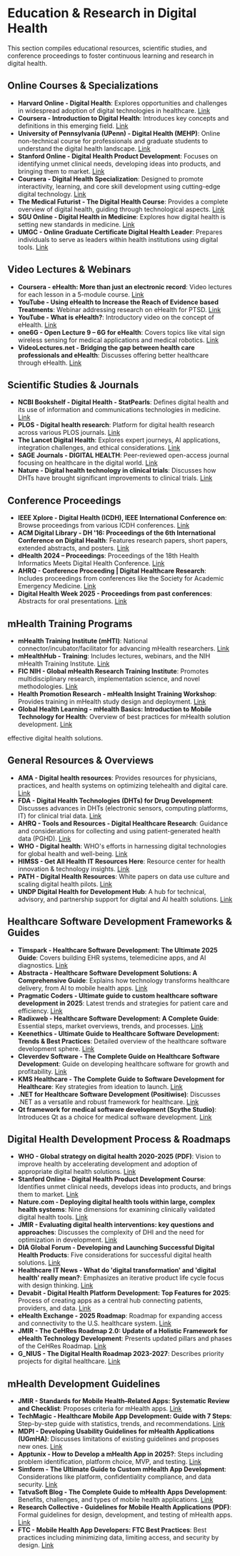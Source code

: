 # Education & Research in Digital Health

This section compiles educational resources, scientific studies, and conference proceedings to foster continuous learning and research in digital health.

## Online Courses & Specializations

*   **Harvard Online - Digital Health**: Explores opportunities and challenges in widespread adoption of digital technologies in healthcare. [Link](https://www.harvardonline.harvard.edu/course/digital-health)
*   **Coursera - Introduction to Digital Health**: Introduces key concepts and definitions in this emerging field. [Link](https://www.coursera.org/learn/introduction-to-digital-health)
*   **University of Pennsylvania (UPenn) - Digital Health (MEHP)**: Online non-technical course for professionals and graduate students to understand the digital health landscape. [Link](https://improvinghealthcare.mehp.upenn.edu/course/digital-health)
*   **Stanford Online - Digital Health Product Development**: Focuses on identifying unmet clinical needs, developing ideas into products, and bringing them to market. [Link](https://online.stanford.edu/courses/som-xche0025-digital-health-product-development)
*   **Coursera - Digital Health Specialization**: Designed to promote interactivity, learning, and core skill development using cutting-edge digital technology. [Link](https://www.coursera.org/specializations/digitalhealth)
*   **The Medical Futurist - The Digital Health Course**: Provides a complete overview of digital health, guiding through technological aspects. [Link](https://medicalfuturist.thinkific.com/courses/the-digital-health-course)
*   **SGU Online - Digital Health in Medicine**: Explores how digital health is setting new standards in medicine. [Link](https://online.sgu.edu/courses/course-v1:SGU+DHIM+2024/about)
*   **UMGC - Online Graduate Certificate Digital Health Leader**: Prepares individuals to serve as leaders within health institutions using digital tools. [Link](https://www.umgc.edu/online-degrees/graduate-certificates/digital-health-leader)

## Video Lectures & Webinars

*   **Coursera - eHealth: More than just an electronic record**: Video lectures for each lesson in a 5-module course. [Link](https://www.coursera.org/learn/ehealth)
*   **YouTube - Using eHealth to Increase the Reach of Evidence based Treatments**: Webinar addressing research on eHealth for PTSD. [Link](https://www.youtube.com/watch?v=g6OCnC95lGY)
*   **YouTube - What is eHealth?**: Introductory video on the concept of eHealth. [Link](https://www.youtube.com/watch?v=BRLPRCbuSx4)
*   **one6G - Open Lecture 9 – 6G for eHealth**: Covers topics like vital sign wireless sensing for medical applications and medical robotics. [Link](https://one6g.org/open-lecture-9-6g-for-ehealth/)
*   **VideoLectures.net - Bridging the gap between health care professionals and eHealth**: Discusses offering better healthcare through eHealth. [Link](https://videolectures.net/videos/seehealth2010_meglic_bgbc)

## Scientific Studies & Journals

*   **NCBI Bookshelf - Digital Health - StatPearls**: Defines digital health and its use of information and communications technologies in medicine. [Link](https://www.ncbi.nlm.nih.gov/books/NBK470260/)
*   **PLOS - Digital health research**: Platform for digital health research across various PLOS journals. [Link](https://plos.org/research-communities/digital-health/)
*   **The Lancet Digital Health**: Explores expert journeys, AI applications, integration challenges, and ethical considerations. [Link](https://www.thelancet.com/journals/landig/home)
*   **SAGE Journals - DIGITAL HEALTH**: Peer-reviewed open-access journal focusing on healthcare in the digital world. [Link](https://journals.sagepub.com/home/DHJ)
*   **Nature - Digital health technology in clinical trials**: Discusses how DHTs have brought significant improvements to clinical trials. [Link](https://www.nature.com/articles/s41746-023-00841-8)

## Conference Proceedings

*   **IEEE Xplore - Digital Health (ICDH), IEEE International Conference on**: Browse proceedings from various ICDH conferences. [Link](https://ieeexplore.ieee.org/xpl/conhome/1843604/all-proceedings)
*   **ACM Digital Library - DH \'16: Proceedings of the 6th International Conference on Digital Health**: Features research papers, short papers, extended abstracts, and posters. [Link](https://dl.acm.org/doi/proceedings/10.1145/2896338)
*   **dHealth 2024 – Proceedings**: Proceedings of the 18th Health Informatics Meets Digital Health Conference. [Link](https://dhealth.at/dhealth-2024-proceedings/)
*   **AHRQ - Conference Proceeding | Digital Healthcare Research**: Includes proceedings from conferences like the Society for Academic Emergency Medicine. [Link](https://digital.ahrq.gov/document-type/conference-proceeding)
*   **Digital Health Week 2025 - Proceedings from past conferences**: Abstracts for oral presentations. [Link](https://digitalhealthweek.com.au/proceedings/)

## mHealth Training Programs

*   **mHealth Training Institute (mHTI)**: National connector/incubator/facilitator for advancing mHealth researchers. [Link](https://mhti.md2k.org/)
*   **mHealthHub - Training**: Includes lectures, webinars, and the NIH mHealth Training Institute. [Link](https://mhealthhub.org/training/)
*   **FIC NIH - Global mHealth Research Training Institute**: Promotes multidisciplinary research, implementation science, and novel methodologies. [Link](https://www.fic.nih.gov/About/Staff/Policy-Planning-Evaluation/Pages/global-mhealth-research-training.aspx)
*   **Health Promotion Research - mHealth Insight Training Workshop**: Provides training in mHealth study design and deployment. [Link](https://healthpromotionresearch.org/Mobile-Health-Technology/workshop)
*   **Global Health Learning - mHealth Basics: Introduction to Mobile Technology for Health**: Overview of best practices for mHealth solution development. [Link](https://www.globalhealthlearning.org/course/mhealth)


effective digital health solutions.

## General Resources & Overviews

*   **AMA - Digital health resources**: Provides resources for physicians, practices, and health systems on optimizing telehealth and digital care. [Link](https://www.ama-assn.org/practice-management/digital-health/digital-health-resources)
*   **FDA - Digital Health Technologies (DHTs) for Drug Development**: Discusses advances in DHTs (electronic sensors, computing platforms, IT) for clinical trial data. [Link](https://www.fda.gov/science-research/science-and-research-special-topics/digital-health-technologies-dhts-drug-development)
*   **AHRQ - Tools and Resources - Digital Healthcare Research**: Guidance and considerations for collecting and using patient-generated health data (PGHD). [Link](http://digital.ahrq.gov/health-it-tools-and-resources)
*   **WHO - Digital health**: WHO's efforts in harnessing digital technologies for global health and well-being. [Link](https://www.who.int/health-topics/digital-health)
*   **HIMSS - Get All Health IT Resources Here**: Resource center for health innovation & technology insights. [Link](https://www.himss.org/resource-center/)
*   **PATH - Digital Health Resources**: White papers on data use culture and scaling digital health pilots. [Link](https://www.path.org/who-we-are/programs/digital-health/resources/)
*   **UNDP Digital Health for Development Hub**: A hub for technical, advisory, and partnership support for digital and AI health solutions. [Link](https://digitalhealthfordevelopment.undp.org/)

## Healthcare Software Development Frameworks & Guides

*   **Timspark - Healthcare Software Development: The Ultimate 2025 Guide**: Covers building EHR systems, telemedicine apps, and AI diagnostics. [Link](https://timspark.com/blog/software-development-in-healthcare/)
*   **Abstracta - Healthcare Software Development Solutions: A Comprehensive Guide**: Explains how technology transforms healthcare delivery, from AI to mobile health apps. [Link](https://abstracta.us/blog/software-quality/healthcare-software-development-solutions/)
*   **Pragmatic Coders - Ultimate guide to custom healthcare software development in 2025**: Latest trends and strategies for patient care and efficiency. [Link](https://www.pragmaticcoders.com/resources/the-essential-guide-to-healthcare-software-development)
*   **Radixweb - Healthcare Software Development: A Complete Guide**: Essential steps, market overviews, trends, and processes. [Link](https://radixweb.com/blog/comprehensive-guide-on-healthcare-software-development)
*   **Keenethics - Ultimate Guide to Healthcare Software Development: Trends & Best Practices**: Detailed overview of the healthcare software development sphere. [Link](https://keenethics.com/blog/ultimate-guide-to-healthcare-software-development-trends-best-practices)
*   **Cleverdev Software - The Complete Guide on Healthcare Software Development**: Guide on developing healthcare software for growth and profitability. [Link](https://www.cleverdevsoftware.com/blog/healthcare-software-development-guide)
*   **KMS Healthcare - The Complete Guide to Software Development for Healthcare**: Key strategies from ideation to launch. [Link](https://kms-healthcare.com/blog/healthcare-software-development/)
*   **.NET for Healthcare Software Development (Positiwise)**: Discusses .NET as a versatile and robust framework for healthcare. [Link](https://positiwise.medium.com/why-choose-net-for-healthcare-software-development-814d3532904e)
*   **Qt framework for medical software development (Scythe Studio)**: Introduces Qt as a choice for medical software development. [Link](https://scythe-studio.com/en/blog/how-to-choose-the-right-technology-for-healthcare-software-development)

## Digital Health Development Process & Roadmaps

*   **WHO - Global strategy on digital health 2020-2025 (PDF)**: Vision to improve health by accelerating development and adoption of appropriate digital health solutions. [Link](https://www.who.int/docs/default-source/documents/gs4dhdaa2a9f352b0445bafbc79ca799dce4d.pdf)
*   **Stanford Online - Digital Health Product Development Course**: Identifies unmet clinical needs, develops ideas into products, and brings them to market. [Link](https://online.stanford.edu/courses/som-xche0025-digital-health-product-development)
*   **Nature.com - Deploying digital health tools within large, complex health systems**: Nine dimensions for examining clinically validated digital health tools. [Link](https://www.nature.com/articles/s41746-022-00557-1)
*   **JMIR - Evaluating digital health interventions: key questions and approaches**: Discusses the complexity of DHI and the need for optimization in development. [Link](https://pmc.ncbi.nlm.nih.gov/articles/PMC5324832/)
*   **DIA Global Forum - Developing and Launching Successful Digital Health Products**: Five considerations for successful digital health solutions. [Link](https://globalforum.diaglobal.org/issue/november-2023/developing-and-launching-successful-digital-health-products-five-considerations/)
*   **Healthcare IT News - What do 'digital transformation' and 'digital health' really mean?**: Emphasizes an iterative product life cycle focus with design thinking. [Link](https://www.healthcareitnews.com/news/what-do-digital-transformation-and-digital-health-really-mean)
*   **Devabit - Digital Health Platform Development: Top Features for 2025**: Process of creating apps as a central hub connecting patients, providers, and data. [Link](https://devabit.com/blog/digital-health-platform-development/)
*   **eHealth Exchange - 2025 Roadmap**: Roadmap for expanding access and connectivity to the U.S. healthcare system. [Link](https://ehealthexchange.org/2025-ehealth-exchange-roadmap/)
*   **JMIR - The CeHRes Roadmap 2.0: Update of a Holistic Framework for eHealth Technology Development**: Presents updated pillars and phases of the CeHRes Roadmap. [Link](https://www.jmir.org/2025/1/e59601)
*   **G_NIUS - The Digital Health Roadmap 2023-2027**: Describes priority projects for digital healthcare. [Link](https://gnius.esante.gouv.fr/en/national-programs/digital-in-health-roadmap)

## mHealth Development Guidelines

*   **JMIR - Standards for Mobile Health–Related Apps: Systematic Review and Checklist**: Proposes criteria for mHealth apps. [Link](https://mhealth.jmir.org/2020/3/e13057/)
*   **TechMagic - Healthcare Mobile App Development: Guide with 7 Steps**: Step-by-step guide with statistics, trends, and recommendations. [Link](https://www.techmagic.co/blog/mhealth-app-development/)
*   **MDPI - Developing Usability Guidelines for mHealth Applications (UGmHA)**: Discusses limitations of existing guidelines and proposes new ones. [Link](https://www.mdpi.com/2414-4088/7/3/26)
*   **Apptunix - How to Develop a mHealth App in 2025?**: Steps including problem identification, platform choice, MVP, and testing. [Link](https://www.apptunix.com/blog/mhealth-app-development-features-development-costs/)
*   **Simform - The Ultimate Guide to Custom mHealth App Development**: Considerations like platform, confidentiality compliance, and data security. [Link](https://www.simform.com/blog/mhealth-app-development-guide/)
*   **TatvaSoft Blog - The Complete Guide to mHealth Apps Development**: Benefits, challenges, and types of mobile health applications. [Link](https://www.tatvasoft.com/outsourcing/2025/04/mhealth-apps.html)
*   **Research Collective - Guidelines for Mobile Health Applications (PDF)**: Formal guidelines for design, development, and testing of mHealth apps. [Link](https://research-collective.com/wp-content/uploads/2024/03/Abts-et-al.Guidelines-for-Mobile-Health-Applications.pdf)
*   **FTC - Mobile Health App Developers: FTC Best Practices**: Best practices including minimizing data, limiting access, and security by design. [Link](https://www.ftc.gov/business-guidance/resources/mobile-health-app-developers-ftc-best-practices)


